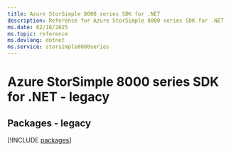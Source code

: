 ```yaml
---
title: Azure StorSimple 8000 series SDK for .NET
description: Reference for Azure StorSimple 8000 series SDK for .NET
ms.date: 02/18/2025
ms.topic: reference
ms.devlang: dotnet
ms.service: storsimple8000series
---
```

# Azure StorSimple 8000 series SDK for .NET - legacy
## Packages - legacy
[!INCLUDE [packages](storsimple-8000-series-index.md)]
